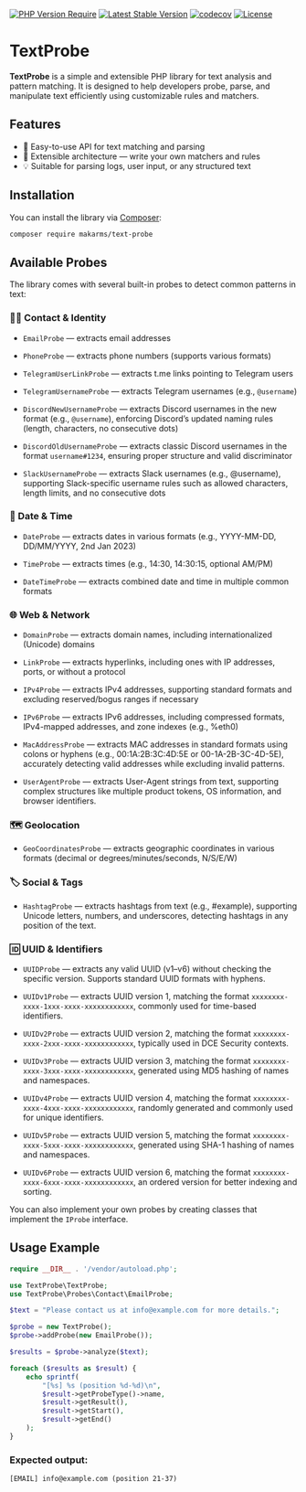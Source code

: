 [![PHP Version Require](http://poser.pugx.org/makarms/text-probe/require/php)](https://packagist.org/packages/makarms/text-probe) [![Latest Stable Version](http://poser.pugx.org/makarms/text-probe/v)](https://packagist.org/packages/makarms/text-probe) [![codecov](https://codecov.io/github/MakarMS/text-probe/graph/badge.svg?token=HFDSEGHGH4)](https://codecov.io/github/MakarMS/text-probe) [![License](http://poser.pugx.org/makarms/text-probe/license)](https://packagist.org/packages/makarms/text-probe)

# TextProbe

**TextProbe** is a simple and extensible PHP library for text analysis and pattern matching. It is designed to help
developers probe, parse, and manipulate text efficiently using customizable rules and matchers.

## Features

- 🧠 Easy-to-use API for text matching and parsing
- 🔧 Extensible architecture — write your own matchers and rules
- 💡 Suitable for parsing logs, user input, or any structured text

## Installation

You can install the library via [Composer](https://getcomposer.org/):

```bash
composer require makarms/text-probe
```

## Available Probes

The library comes with several built-in probes to detect common patterns in text:

### 🧑‍💻 Contact & Identity

- `EmailProbe` — extracts email addresses

- `PhoneProbe` — extracts phone numbers (supports various formats)

- `TelegramUserLinkProbe` — extracts t.me links pointing to Telegram users

- `TelegramUsernameProbe` — extracts Telegram usernames (e.g., `@username`)

- `DiscordNewUsernameProbe` — extracts Discord usernames in the new format (e.g., `@username`), enforcing Discord’s
  updated naming rules (length, characters, no consecutive dots)

- `DiscordOldUsernameProbe` — extracts classic Discord usernames in the format `username#1234`, ensuring proper
  structure and valid discriminator

- `SlackUsernameProbe` — extracts Slack usernames (e.g., @username), supporting Slack-specific username rules such as
  allowed characters, length limits, and no consecutive dots

### 📅 Date & Time

- `DateProbe` — extracts dates in various formats (e.g., YYYY-MM-DD, DD/MM/YYYY, 2nd Jan 2023)

- `TimeProbe` — extracts times (e.g., 14:30, 14:30:15, optional AM/PM)

- `DateTimeProbe` — extracts combined date and time in multiple common formats

### 🌐 Web & Network

- `DomainProbe` — extracts domain names, including internationalized (Unicode) domains

- `LinkProbe` — extracts hyperlinks, including ones with IP addresses, ports, or without a protocol

- `IPv4Probe` — extracts IPv4 addresses, supporting standard formats and excluding reserved/bogus ranges if necessary

- `IPv6Probe` — extracts IPv6 addresses, including compressed formats, IPv4-mapped addresses, and zone indexes (e.g.,
  %eth0)

- `MacAddressProbe` — extracts MAC addresses in standard formats using colons or hyphens (e.g., 00:1A:2B:3C:4D:5E or
  00-1A-2B-3C-4D-5E), accurately detecting valid addresses while excluding invalid patterns.

- `UserAgentProbe` — extracts User-Agent strings from text, supporting complex structures like multiple product tokens,
  OS information, and browser identifiers.

### 🗺 Geolocation

- `GeoCoordinatesProbe` — extracts geographic coordinates in various formats (decimal or degrees/minutes/seconds,
  N/S/E/W)

### 🏷 Social & Tags

- `HashtagProbe` — extracts hashtags from text (e.g., #example), supporting Unicode letters, numbers, and underscores,
  detecting hashtags in any position of the text.

### 🆔 UUID & Identifiers

- `UUIDProbe` — extracts any valid UUID (v1–v6) without checking the specific version. Supports standard UUID formats
  with hyphens.

- `UUIDv1Probe` — extracts UUID version 1, matching the format `xxxxxxxx-xxxx-1xxx-xxxx-xxxxxxxxxxxx`, commonly used for
  time-based identifiers.

- `UUIDv2Probe` — extracts UUID version 2, matching the format `xxxxxxxx-xxxx-2xxx-xxxx-xxxxxxxxxxxx`, typically used in
  DCE Security contexts.

- `UUIDv3Probe` — extracts UUID version 3, matching the format `xxxxxxxx-xxxx-3xxx-xxxx-xxxxxxxxxxxx`, generated using
  MD5 hashing of names and namespaces.

- `UUIDv4Probe` — extracts UUID version 4, matching the format `xxxxxxxx-xxxx-4xxx-xxxx-xxxxxxxxxxxx`, randomly
  generated and commonly used for unique identifiers.

- `UUIDv5Probe` — extracts UUID version 5, matching the format `xxxxxxxx-xxxx-5xxx-xxxx-xxxxxxxxxxxx`, generated using
  SHA-1 hashing of names and namespaces.

- `UUIDv6Probe` — extracts UUID version 6, matching the format `xxxxxxxx-xxxx-6xxx-xxxx-xxxxxxxxxxxx`, an ordered
  version for better indexing and sorting.

You can also implement your own probes by creating classes that implement the `IProbe` interface.

## Usage Example

```php
require __DIR__ . '/vendor/autoload.php';

use TextProbe\TextProbe;
use TextProbe\Probes\Contact\EmailProbe;

$text = "Please contact us at info@example.com for more details.";

$probe = new TextProbe();
$probe->addProbe(new EmailProbe());

$results = $probe->analyze($text);

foreach ($results as $result) {
    echo sprintf(
        "[%s] %s (position %d-%d)\n",
        $result->getProbeType()->name,
        $result->getResult(),
        $result->getStart(),
        $result->getEnd()
    );
}
```

### Expected output:

```
[EMAIL] info@example.com (position 21-37)
```
